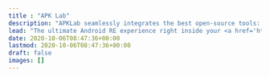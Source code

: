 ```yaml
---
title : "APK Lab"
description: "APKLab seamlessly integrates the best open-source tools: <a href='https://github.com/quark-engine/quark-engine'>Quark-Engine</a>, <a href='https://ibotpeaches.github.io/Apktool'>Apktool</a>, <a href='https://github.com/skylot/jadx'>Jadx</a>, <a href='https://github.com/patrickfav/uber-apk-signer'>uber-apk-signer</a>, <a href='https://github.com/shroudedcode/apk-mitm'>apk-mitm</a> and more to the excellent VS Code so you can focus on app analysis and get it done without leaving the IDE."
lead: "The ultimate Android RE experience right inside your <a href='https://code.visualstudio.com/'>VS Code</a>."
date: 2020-10-06T08:47:36+00:00
lastmod: 2020-10-06T08:47:36+00:00
draft: false
images: []
---
```

